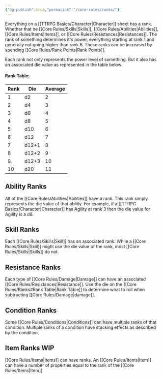 ```yaml
---
{"dg-publish":true,"permalink":"/core-rules/ranks/"}
---
```


Everything on a [[TTRPG Basics/Character\|Character]] sheet has a rank. Whether that be [[Core Rules/Skills\|Skills]], [[Core Rules/Abilities\|Abilities]], [[Core Rules/Items\|Items]], or [[Core Rules/Resistances\|Resistances]]. The rank of something determines it's power, everything starting at rank 1 and generally not going higher than rank 6. These ranks can be increased by spending [[Core Rules/Rank Points\|Rank Points]].

Each rank not only represents the power level of something. But it also has an associated die value as represented in the table below.
#### Rank Table:
| Rank | Die | Average |
| ---- | ---- | ---- |
| 1 | d2 | 2 |
| 2 | d4 | 3 |
| 3 | d6 | 4 |
| 4 | d8 | 5 |
| 5 | d10 | 6 |
| 6 | d12 | 7 |
| 7 | d12+1 | 8 |
| 8 | d12+2 | 9 |
| 9 | d12+3 | 10 |
| 10 | d20 | 11 |

## Ability Ranks
All of the [[Core Rules/Abilities\|Abilities]] have a rank. This rank simply represents the die value of that ability. For example, if a [[TTRPG Basics/Character\|Character]] has Agility at rank 3 then the die value for Agility is a d6.

## Skill Ranks
Each [[Core Rules/Skills\|Skill]] has an associated rank. While a [[Core Rules/Skills\|Skill]] might use the die value of the rank, most [[Core Rules/Skills\|Skills]] do not.

## Resistance Ranks
Each type of [[Core Rules/Damage\|Damage]] can have an associated [[Core Rules/Resistances\|Resistance]]. Use the die on the [[Core Rules/Ranks#Rank Table\|Rank Table]] to determine what to roll when subtracting [[Core Rules/Damage\|damage]].

## Condition Ranks
Some [[Core Rules/Conditions\|Conditions]] can have multiple ranks of that condition. Multiple ranks of a condition have stacking effects as described by the condition.

## Item Ranks WIP
[[Core Rules/Items\|Items]] can have ranks. An [[Core Rules/Items\|Item]] can have a number of properties equal to the rank of the [[Core Rules/Items\|Item]].
